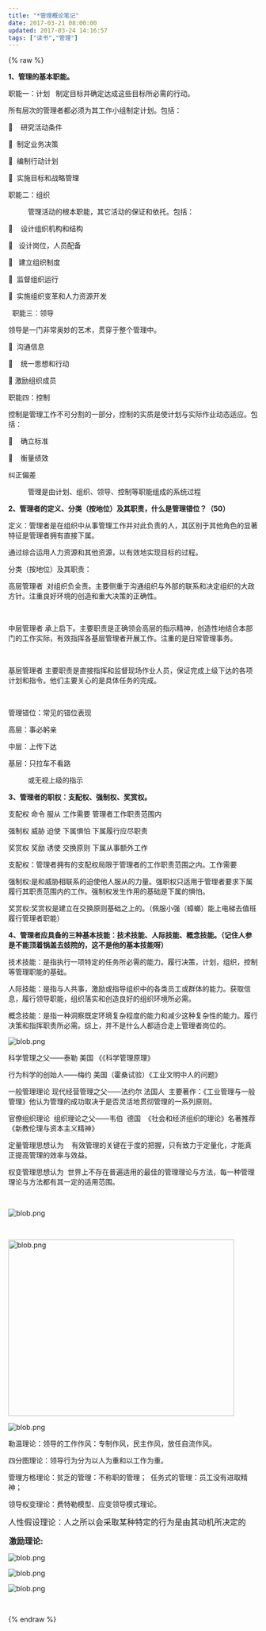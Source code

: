 ```yaml
---
title: "*管理概论笔记"
date: 2017-03-21 08:00:00
updated: 2017-03-24 14:16:57
tags: ["读书","管理"]
---
```

{% raw %}
<p><strong>1、管理的基本职能。</strong></p><p>职能一：计划 &nbsp; 制定目标并确定达成这些目标所必需的行动。</p><p>所有层次的管理者都必须为其工作小组制定计划。包括：</p><p><span class="Apple-tab-span" style="white-space:pre">	</span>研究活动条件</p><p><span class="Apple-tab-span" style="white-space:pre">	</span>制定业务决策</p><p><span class="Apple-tab-span" style="white-space:pre">	</span>编制行动计划</p><p><span class="Apple-tab-span" style="white-space:pre">	</span>实施目标和战略管理</p><p>职能二：组织</p><p>&nbsp; &nbsp; &nbsp; &nbsp; &nbsp; 管理活动的根本职能，其它活动的保证和依托。包括：</p><p><span class="Apple-tab-span" style="white-space:pre">	</span>设计组织机构和结构</p><p><span class="Apple-tab-span" style="white-space:pre">	</span>设计岗位，人员配备</p><p><span class="Apple-tab-span" style="white-space:pre">	</span>建立组织制度</p><p><span class="Apple-tab-span" style="white-space:pre">	</span>监督组织运行</p><p><span class="Apple-tab-span" style="white-space:pre">	</span>实施组织变革和人力资源开发</p><p>&nbsp; 职能三：领导</p><p>领导是一门非常奥妙的艺术，贯穿于整个管理中。</p><p><span class="Apple-tab-span" style="white-space:pre">	</span>沟通信息</p><p><span class="Apple-tab-span" style="white-space:pre">	</span>统一思想和行动</p><p><span class="Apple-tab-span" style="white-space:pre">	</span>激励组织成员</p><p>职能四：控制</p><p>控制是管理工作不可分割的一部分，控制的实质是使计划与实际作业动态适应。包括：</p><p><span class="Apple-tab-span" style="white-space:pre">	</span>确立标准</p><p><span class="Apple-tab-span" style="white-space:pre">	</span>衡量绩效</p><p>纠正偏差</p><p>&nbsp; &nbsp; &nbsp; &nbsp; &nbsp; 管理是由计划、组织、领导、控制等职能组成的系统过程 &nbsp;&nbsp;</p><p><strong>2、管理者的定义、分类（按地位）及其职责，什么是管理错位？（50）</strong></p><p>定义：管理者是在组织中从事管理工作并对此负责的人，其区别于其他角色的显著特征是管理者拥有直接下属。</p><p>通过综合运用人力资源和其他资源，以有效地实现目标的过程。</p><p>分类（按地位）及其职责：</p><p>高层管理者 &nbsp;对组织负全责。主要侧重于沟通组织与外部的联系和决定组织的大政方针。注重良好环境的创造和重大决策的正确性。</p><p>&nbsp;</p><p>中层管理者 承上启下。主要职责是正确领会高层的指示精神，创造性地结合本部门的工作实际，有效指挥各基层管理者开展工作。注重的是日常管理事务。</p><p>&nbsp;</p><p>基层管理者 主要职责是直接指挥和监督现场作业人员，保证完成上级下达的各项计划和指令。他们主要关心的是具体任务的完成。</p><p><br/></p><p>管理错位：常见的错位表现</p><p>高层：事必躬亲</p><p>中层：上传下达</p><p>基层：只拉车不看路</p><p>&nbsp; &nbsp; &nbsp; &nbsp; &nbsp; 或无视上级的指示</p><p><strong>3、管理者的职权：支配权、强制权、奖赏权。</strong></p><p>支配权 命令 服从 工作需要 管理者工作职责范围内</p><p>强制权 威胁 迫使 下属惧怕 下属履行应尽职责</p><p>奖赏权 奖励 诱使 交换原则 下属从事额外工作</p><p>支配权：管理者拥有的支配权局限于管理者的工作职责范围之内。工作需要</p><p>强制权:是和威胁相联系的迫使他人服从的力量。强职权只适用于管理者要求下属履行其职责范围内的工作。强制权发生作用的基础是下属的惧怕。</p><p>奖赏权:奖赏权是建立在交换原则基础之上的。（佩服小强（蟑螂）能上电梯去值班履行管理者职能）</p><p><strong>4、管理者应具备的三种基本技能：技术技能、人际技能、概念技能。（记住人参是不能顶着锅盖去妓院的，这不是他的基本技能呀）</strong></p><p>技术技能：是指执行一项特定的任务所必需的能力。履行决策，计划，组织，控制等管理职能的基础。　　　</p><p>人际技能：是指与人共事，激励或指导组织中的各类员工或群体的能力。获取信息，履行领导职能，组织落实和创造良好的组织环境所必需。　　　</p><p>概念技能：是指一种洞察既定环境复杂程度的能力和减少这种复杂性的能力。履行决策和指挥职责所必需。综上，并不是什么人都适合走上管理者岗位的。</p><p><img src="/uploads/ueditor/php/upload/image/20170320/1489982550.png" title="1489982550.png" alt="blob.png"/></p><p>科学管理之父——泰勒 美国 《《科学管理原理》</p><p>行为科学的创始人——梅约 美国（霍桑试验）《工业文明中人的问题》</p><p>一般管理理论 现代经营管理之父——法约尔 法国人 &nbsp;主要著作：《工业管理与一般管理》他认为管理的成功取决于是否灵活地贯彻管理的一系列原则。</p><p>官僚组织理论 &nbsp;组织理论之父——韦伯 &nbsp;德国 &nbsp;《社会和经济组织的理论》名著推荐 《新教伦理与资本主义精神》</p><p>定量管理思想认为 &nbsp; &nbsp;有效管理的关键在于度的把握，只有致力于定量化，才能真正提高管理的效率与效益。&nbsp;</p><p>权变管理思想认为 &nbsp;世界上不存在普遍适用的最佳的管理理论与方法，每一种管理理论与方法都有其一定的适用范围。</p><p><br/></p><p><img src="/uploads/ueditor/php/upload/image/20170320/1489982657.png" title="1489982657.png" alt="blob.png"/></p><p><br/></p><p><img src="/uploads/ueditor/php/upload/image/20170320/1489982682.png" title="1489982682.png" alt="blob.png" width="456" height="355" style="width: 456px; height: 355px;"/></p><p><img src="/uploads/ueditor/php/upload/image/20170320/1489982745.png" title="1489982745.png" alt="blob.png"/></p><p>勒温理论：领导的工作作风：专制作风，民主作风，放任自流作风。 &nbsp;</p><p>四分图理论：领导行为分为以人为重和以工作为重。 &nbsp;</p><p>管理方格理论：贫乏的管理：不称职的管理； &nbsp;任务式的管理：员工没有进取精神；&nbsp;</p><p>领导权变理论：费特勒模型、应变领导模式理论。</p><p><span style="font-size:16px;font-family:宋体">人性假设理论：人之所以会采取某种特定的行为是由其动机所决定的</span><span style="font-size:16px;font-family:宋体"></span></p><p><img src="/uploads/ueditor/php/upload/image/20170320/1489982807.png" title="1489982807.png" alt="blob.png" width="1" height="1" style="width: 1px; height: 1px;"/><strong><span style="font-size:16px;font-family:宋体">激励理论:</span></strong></p><p><img src="/uploads/ueditor/php/upload/image/20170320/1489982807.png" title="1489982807.png" alt="blob.png"/><br/></p><p><img src="/uploads/ueditor/php/upload/image/20170320/1489982900.png" title="1489982900.png" alt="blob.png"/></p><p><img src="/uploads/ueditor/php/upload/image/20170320/1489982914.png" title="1489982914.png" alt="blob.png"/></p><p><br/></p>
{% endraw %}
